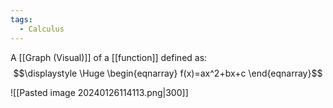 ```yaml
---
tags:
  - Calculus
---
```

A [[Graph (Visual)]] of a [[function]] defined as:
$$\displaystyle \Huge \begin{eqnarray} 
f(x)=ax^2+bx+c
\end{eqnarray}$$

![[Pasted image 20240126114113.png|300]]